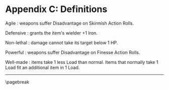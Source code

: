 # Appendix C: Definitions

Agile
: weapons suffer Disadvantage on Skirmish Action Rolls.

Defensive
: grants the item's wielder +1 Iron.

Non-lethal
: damage cannot take its target below 1 HP.

Powerful
: weapons suffer Disadvantage on Finesse Action Rolls.

Well-made
: items take 1 less Load than normal. Items that normally take 1 Load fit an additional item in 1 Load.

* * * * * * * * * * * * * * * * * * * * * * * * * * * * * * * * * * * * * * * *

\pagebreak
